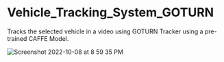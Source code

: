 # Vehicle_Tracking_System_GOTURN
Tracks the selected vehicle in a video using GOTURN Tracker using a pre-trained CAFFE Model.

![Screenshot 2022-10-08 at 8 59 35 PM](https://user-images.githubusercontent.com/72243114/194715219-1d349b42-3a70-439d-9452-563fe9a65285.png)
